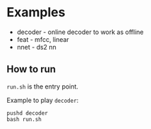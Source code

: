 # Examples

* decoder - online decoder to work as offline
* feat - mfcc, linear 
* nnet - ds2 nn

## How to run

`run.sh` is the entry point.

Example to play `decoder`:

```
pushd decoder
bash run.sh
```